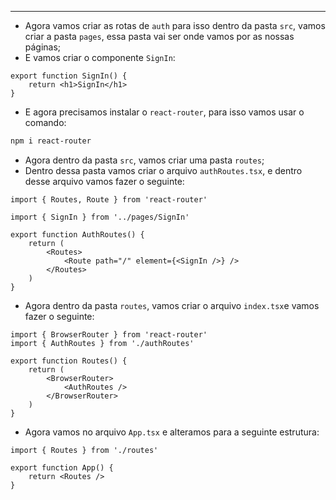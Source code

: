 ___
- Agora vamos criar as rotas de `auth` para isso dentro da pasta `src`, vamos criar a pasta `pages`, essa pasta vai ser onde vamos por as nossas páginas;
- E vamos criar o componente `SignIn`:
```tsx
export function SignIn() {
	return <h1>SignIn</h1>
}
```
- E agora precisamos instalar o `react-router`, para isso vamos usar o comando:
```zsh
npm i react-router
```
- Agora dentro da pasta `src`, vamos criar uma pasta `routes`;
- Dentro dessa pasta vamos criar o arquivo `authRoutes.tsx`, e dentro desse arquivo vamos fazer o seguinte:
```tsx
import { Routes, Route } from 'react-router'

import { SignIn } from '../pages/SignIn'

export function AuthRoutes() {
	return (
		<Routes>
			<Route path="/" element={<SignIn />} />
		</Routes>
	)
}
```
- Agora dentro da pasta `routes`, vamos criar o arquivo `index.tsx`e vamos fazer o seguinte:
```tsx
import { BrowserRouter } from 'react-router'
import { AuthRoutes } from './authRoutes'

export function Routes() {
	return (
		<BrowserRouter>
			<AuthRoutes />
		</BrowserRouter>
	)
}
```
- Agora vamos no arquivo `App.tsx` e alteramos para a seguinte estrutura:
```tsx
import { Routes } from './routes'

export function App() {
	return <Routes />
}
```
